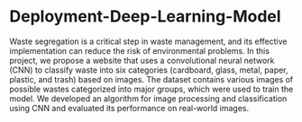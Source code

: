 # Deployment-Deep-Learning-Model
Waste segregation is a critical step in waste management, and its effective implementation can reduce the risk of environmental problems. In this project, we propose a website that uses a convolutional neural network (CNN) to classify waste into six categories (cardboard, glass, metal, paper, plastic, and trash) based on images. The dataset contains various images of possible wastes categorized into major groups, which were used to train the model. We developed an algorithm for image processing and classification using CNN and evaluated its performance on real-world images.
